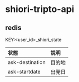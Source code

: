 # shiori-tripto-api


## redis
KEY:<user_id>_shiori_state

|状態|説明|
|:--|:--|
|ask-destination|目的地|
|ask-startdate|出発日|
